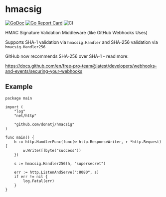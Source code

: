 # hmacsig

[![GoDoc](https://godoc.org/github.com/donatj/hmacsig?status.svg)](https://godoc.org/github.com/donatj/hmacsig)
[![Go Report Card](https://goreportcard.com/badge/github.com/donatj/hmacsig)](https://goreportcard.com/report/github.com/donatj/hmacsig)
![CI](https://github.com/donatj/hmacsig/workflows/CI/badge.svg)

HMAC Signature Validation Middleware (like GitHub Webhooks Uses)

Supports SHA-1 validation via `hmacsig.Handler` and SHA-256 validation via `hmacsig.Handler256`

GitHub now recommends SHA-256 over SHA-1 - read more:

https://docs.github.com/en/free-pro-team@latest/developers/webhooks-and-events/securing-your-webhooks

## Example

```golang
package main

import (
	"log"
	"net/http"

	"github.com/donatj/hmacsig"
)

func main() {
	h := http.HandlerFunc(func(w http.ResponseWriter, r *http.Request) {
		w.Write([]byte("success"))
	})

	s := hmacsig.Handler256(h, "supersecret")

	err := http.ListenAndServe(":8080", s)
	if err != nil {
		log.Fatal(err)
	}
}
```
